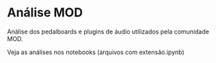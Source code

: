 # Análise MOD

Análise dos pedalboards e plugins de áudio utilizados pela comunidade MOD.

Veja as análises nos notebooks (arquivos com extensão.ipynb)

